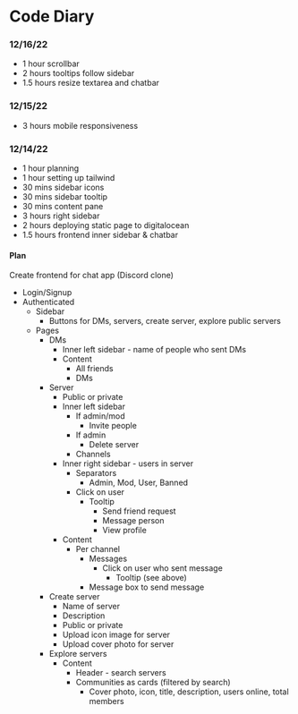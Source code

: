 # Code Diary
### 12/16/22
- 1 hour scrollbar
- 2 hours tooltips follow sidebar
- 1.5 hours resize textarea and chatbar

### 12/15/22
- 3 hours mobile responsiveness

### 12/14/22
- 1 hour planning
- 1 hour setting up tailwind
- 30 mins sidebar icons
- 30 mins sidebar tooltip
- 30 mins content pane
- 3 hours right sidebar
- 2 hours deploying static page to digitalocean
- 1.5 hours frontend inner sidebar & chatbar

#### Plan
Create frontend for chat app (Discord clone)
- Login/Signup
- Authenticated
    - Sidebar
        - Buttons for DMs, servers, create server, explore public servers
    - Pages
        - DMs
            - Inner left sidebar - name of people who sent DMs
            - Content
                - All friends
                - DMs
        - Server
            - Public or private
            - Inner left sidebar
                - If admin/mod
                    - Invite people
                - If admin
                    - Delete server
                - Channels
            - Inner right sidebar - users in server
                - Separators
                    - Admin, Mod, User, Banned
                - Click on user
                    - Tooltip
                        - Send friend request
                        - Message person
                        - View profile
            - Content
                - Per channel
                    - Messages
                        - Click on user who sent message
                            - Tooltip (see above)
                    - Message box to send message
        - Create server
            - Name of server
            - Description
            - Public or private
            - Upload icon image for server
            - Upload cover photo for server
        - Explore servers
            - Content
                - Header - search servers
                - Communities as cards (filtered by search)
                    - Cover photo, icon, title, description, users online, total members
